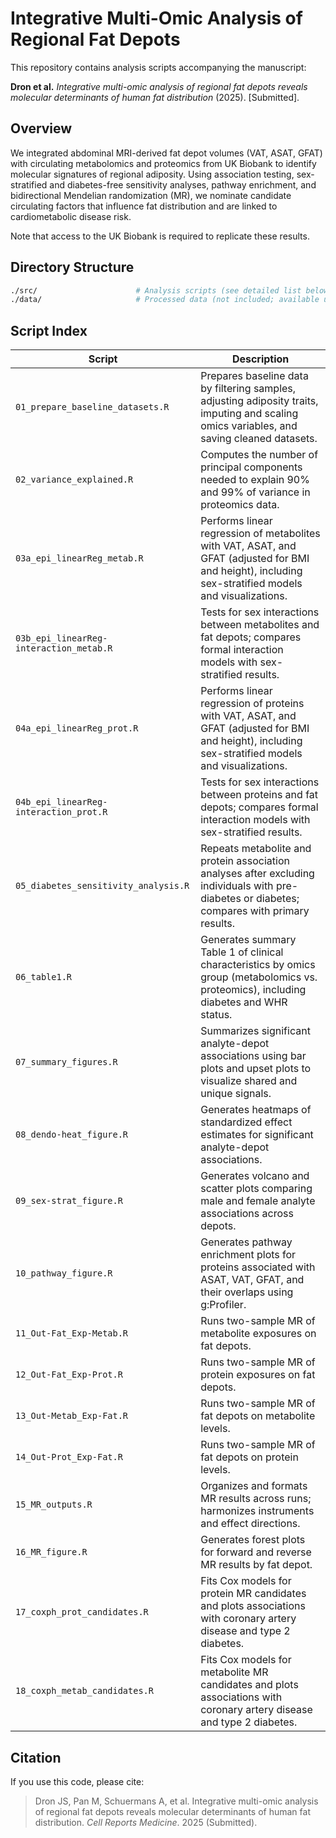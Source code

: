 # Integrative Multi-Omic Analysis of Regional Fat Depots

This repository contains analysis scripts accompanying the manuscript:

**Dron et al.** _Integrative multi-omic analysis of regional fat depots reveals molecular determinants of human fat distribution_ (2025). [Submitted].

## Overview

We integrated abdominal MRI-derived fat depot volumes (VAT, ASAT, GFAT) with circulating metabolomics and proteomics from UK Biobank to identify molecular signatures of regional adiposity. Using association testing, sex-stratified and diabetes-free sensitivity analyses, pathway enrichment, and bidirectional Mendelian randomization (MR), we nominate candidate circulating factors that influence fat distribution and are linked to cardiometabolic disease risk.

Note that access to the UK Biobank is required to replicate these results.

## Directory Structure

```bash
./src/                      # Analysis scripts (see detailed list below)
./data/                     # Processed data (not included; available upon request or via UKB)
```

## Script Index
| Script                                  | Description                                                                                                                                           |
| --------------------------------------- | ----------------------------------------------------------------------------------------------------------------------------------------------------- |
| `01_prepare_baseline_datasets.R`        | Prepares baseline data by filtering samples, adjusting adiposity traits, imputing and scaling omics variables, and saving cleaned datasets.           |
| `02_variance_explained.R`               | Computes the number of principal components needed to explain 90% and 99% of variance in proteomics data.                                             |
| `03a_epi_linearReg_metab.R`             | Performs linear regression of metabolites with VAT, ASAT, and GFAT (adjusted for BMI and height), including sex-stratified models and visualizations. |
| `03b_epi_linearReg-interaction_metab.R` | Tests for sex interactions between metabolites and fat depots; compares formal interaction models with sex-stratified results.                        |
| `04a_epi_linearReg_prot.R`              | Performs linear regression of proteins with VAT, ASAT, and GFAT (adjusted for BMI and height), including sex-stratified models and visualizations.    |
| `04b_epi_linearReg-interaction_prot.R`  | Tests for sex interactions between proteins and fat depots; compares formal interaction models with sex-stratified results.                           |
| `05_diabetes_sensitivity_analysis.R`    | Repeats metabolite and protein association analyses after excluding individuals with pre-diabetes or diabetes; compares with primary results.         |
| `06_table1.R`                           | Generates summary Table 1 of clinical characteristics by omics group (metabolomics vs. proteomics), including diabetes and WHR status.                |
| `07_summary_figures.R`                  | Summarizes significant analyte-depot associations using bar plots and upset plots to visualize shared and unique signals.                             |
| `08_dendo-heat_figure.R`                | Generates heatmaps of standardized effect estimates for significant analyte-depot associations.                                                       |
| `09_sex-strat_figure.R`                 | Generates volcano and scatter plots comparing male and female analyte associations across depots.                                                     |
| `10_pathway_figure.R`                   | Generates pathway enrichment plots for proteins associated with ASAT, VAT, GFAT, and their overlaps using g\:Profiler.                                |
| `11_Out-Fat_Exp-Metab.R`                | Runs two-sample MR of metabolite exposures on fat depots.                                                                                             |
| `12_Out-Fat_Exp-Prot.R`                 | Runs two-sample MR of protein exposures on fat depots.                                                                                                |
| `13_Out-Metab_Exp-Fat.R`                | Runs two-sample MR of fat depots on metabolite levels.                                                                                                |
| `14_Out-Prot_Exp-Fat.R`                 | Runs two-sample MR of fat depots on protein levels.                                                                                                   |
| `15_MR_outputs.R`                       | Organizes and formats MR results across runs; harmonizes instruments and effect directions.                                                           |
| `16_MR_figure.R`                        | Generates forest plots for forward and reverse MR results by fat depot.                                                                               |
| `17_coxph_prot_candidates.R`            | Fits Cox models for protein MR candidates and plots associations with coronary artery disease and type 2 diabetes.                                    |
| `18_coxph_metab_candidates.R`           | Fits Cox models for metabolite MR candidates and plots associations with coronary artery disease and type 2 diabetes.                                 |

## Citation

If you use this code, please cite:

> Dron JS, Pan M, Schuermans A, et al. Integrative multi-omic analysis of regional fat depots reveals molecular determinants of human fat distribution. *Cell Reports Medicine*. 2025 (Submitted).
